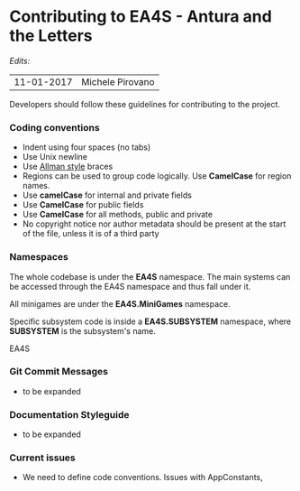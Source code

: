 Contributing to EA4S - Antura and the Letters
=================

*Edits:*

<table>
  <tr>
    <td>11-01-2017</td>
    <td>Michele Pirovano</td>
  </tr>
</table>

Developers should follow these guidelines for contributing to the project.

### Coding conventions

  * Indent using four spaces (no tabs)
  * Use Unix newline
  * Use [Allman style](http://en.wikipedia.org/wiki/Indent_style#Allman_style) braces
  * Regions can be used to group code logically. Use **CamelCase** for region names.
  * Use **camelCase** for internal and private fields
  * Use **CamelCase** for public fields
  * Use **CamelCase** for all methods, public and private
  * No copyright notice nor author metadata should be present at the start of the file, unless it is of a third party
  
### Namespaces

The whole codebase is under the **EA4S** namespace.
The main systems can be accessed through the EA4S namespace and thus fall under it.

All minigames are under the **EA4S.MiniGames** namespace.

Specific subsystem code is inside a **EA4S.SUBSYSTEM** namespace, where **SUBSYSTEM** is the subsystem's name.

  EA4S
  

### Git Commit Messages

  * to be expanded

### Documentation Styleguide

  * to be expanded

 
### Current issues
 
  * We need to define code conventions. Issues with AppConstants, 
  
